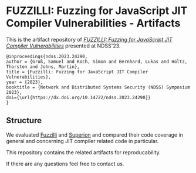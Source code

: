 # FUZZILLI: Fuzzing for JavaScript JIT Compiler Vulnerabilities - Artifacts

This is the artifact repository of [*FUZZILLI: Fuzzing for JavaScript JIT Compiler Vulnerabilities*](https://www.ndss-symposium.org/ndss-paper/fuzzilli-fuzzing-for-javascript-jit-compiler-vulnerabilities/) presented at NDSS'23.

``` 
@inproceedings{ndss.2023.24290,
author = {Groß, Samuel and Koch, Simon and Bernhard, Lukas and Holtz, Thorsten and Johns, Martin},
title = {Fuzzilli: Fuzzing for JavaScript JIT Compiler Vulnerabilities},
year = {2023},
booktitle = {Network and Distributed Systems Security (NDSS) Symposium 2023},
doi={\url{https://dx.doi.org/10.14722/ndss.2023.24290}}
}
```

## Structure

We evaluated [Fuzzilli](https://github.com/googleprojectzero/fuzzilli) and [Superion](https://github.com/zhunki/Superion) and compared their code coverage in general and concerning JIT compiler related code in particular.

This repository contains the related artifacts for reproducability.

If there are any questions feel free to contact us.
